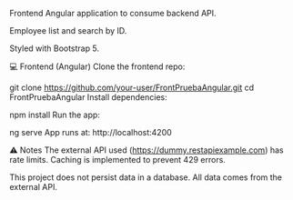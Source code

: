  Frontend
Angular application to consume backend API.

Employee list and search by ID.

Styled with Bootstrap 5.


💻 Frontend (Angular)
Clone the frontend repo:


git clone https://github.com/your-user/FrontPruebaAngular.git
cd FrontPruebaAngular
Install dependencies:


npm install
Run the app:

ng serve
App runs at:
http://localhost:4200

⚠️ Notes
The external API used (https://dummy.restapiexample.com) has rate limits. Caching is implemented to prevent 429 errors.

This project does not persist data in a database. All data comes from the external API.
